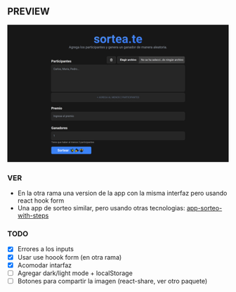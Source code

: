 ## PREVIEW

![vista previa del proyecto](./preview.png)


### VER
- En la otra rama una version de la app con la misma interfaz pero usando react hook form
- Una app de sorteo similar, pero usando otras tecnologias: [app-sorteo-with-steps](https://github.com/GuiDev404/app-sorteo-with-steps)

### TODO

- [x] Errores a los inputs 
- [x] Usar use hoook form (en otra rama)
- [x] Acomodar intarfaz
- [ ] Agregar dark/light mode + localStorage
- [ ] Botones para compartir la imagen (react-share, ver otro paquete)
